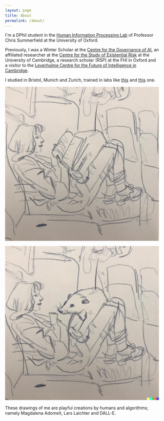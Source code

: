 ```yaml
---
layout: page
title: About
permalink: /about/
---
```


I'm a DPhil student in the [Human Information Processing Lab](https://humaninformationprocessing.com/) of Professor Chris Summerfield at the University of Oxford. 

Previously, I was a Winter Scholar at the [Centre for the Governance of AI](https://www.governance.ai/), an affiliated researcher at the [Centre for the Study of Existential Risk](https://www.cser.ac.uk/) at the University of Cambridge, a research scholar (RSP) at the FHI in Oxford and a visitor to the [Leverhulme Centre for the Future of Intelligence in Cambridge](http://lcfi.ac.uk/). 

I studied in Bristol, Munich and Zurich, trained in labs like [this](https://www.ini.uzh.ch/en/research/groups/zfinch.html) and [this](https://cogneuro.bio.lmu.de/) one. 

![image](assets/img/F8605DBE-D37C-42CF-A428-15DD1981E23F.JPG)

![image](assets/img/IMG_2609.JPG)

These drawings of me are playful creations by humans and algorithms; namely Magdalena Adomeit, Lars Laichter and DALL-E. 

